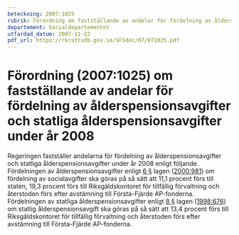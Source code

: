 ```yaml
---
beteckning: 2007:1025
rubrik: Förordning om fastställande av andelar för fördelning av ålderspensionsavgifter och statliga ålderspensionsavgifter under år 2008
departement: Socialdepartementet
utfardad_datum: 2007-11-22
pdf_url: https://rkrattsdb.gov.se/SFSdoc/07/071025.pdf
---
```


# Förordning (2007:1025) om fastställande av andelar för fördelning av ålderspensionsavgifter och statliga ålderspensionsavgifter under år 2008

Regeringen fastställer andelarna för fördelning av ålderspensionsavgifter och statliga ålderspensionsavgifter under år 2008 enligt följande. Fördelningen av ålderspensionsavgifter enligt [6 §](#6) lagen ([2000:981](https://selex.se/eli/sfs/2000/981)) om fördelning av socialavgifter ska göras på så sätt att 11,1 procent förs till staten, 19,3 procent förs till Riksgäldskontoret för tillfällig förvaltning och återstoden förs efter avstämning till Första-Fjärde AP-fonderna. Fördelningen av statliga ålderspensionsavgifter enligt [8 §](#8) lagen ([1998:676](https://selex.se/eli/sfs/1998/676)) om statlig ålderspensionsavgift ska göras på så sätt att 13,4 procent förs till Riksgäldskontoret för tillfällig förvaltning och återstoden förs efter avstämning till Första-Fjärde AP-fonderna.